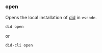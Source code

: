 ### open

Opens the local installation of [did]() in `vscode`.

```shell
did open
```

or

```shell
did-cli open
```
